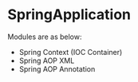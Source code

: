 # SpringApplication

Modules are as below:

- Spring Context (IOC Container)
- Spring AOP XML
- Spring AOP Annotation
